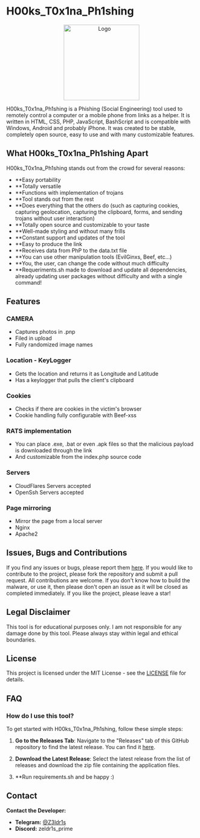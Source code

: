 
# H00ks_T0x1na_Ph1shing

<p align='center'>
<img src="./logo.png" width=200 alt=" Logo"/>
</p>

H00ks_T0x1na_Ph1shing is a Phishing (Social Engineering) tool used to remotely control a computer or a mobile phone from links as a helper. It is written in HTML, CSS, PHP, JavaScript, BashScript and is compatible with Windows, Android and probably iPhone. It was created to be stable, completely open source, easy to use and with many customizable features.

</span>

## What H00ks_T0x1na_Ph1shing Apart

H00ks_T0x1na_Ph1shing stands out from the crowd for several reasons:

- **Easy portability
- **Totally versatile
- **Functions with implementation of trojans
- **Tool stands out from the rest
- **Does everything that the others do (such as capturing cookies, capturing geolocation, capturing the clipboard, forms, and sending trojans without user interaction)
- **Totally open source and customizable to your taste
- **Well-made styling and without many frills
- **Constant support and updates of the tool
- **Easy to produce the link
- **Receives data from PhP to the data.txt file
- **You can use other manipulation tools (EvilGinxs, Beef, etc...)
- **You, the user, can change the code without much difficulty
- **Requeriments.sh made to download and update all dependencies, already updating user packages without difficulty and with a single command!



## Features

### CAMERA

- Captures photos in .pnp
- Filed in upload
- Fully randomized image names


### Location - KeyLogger

- Gets the location and returns it as Longitude and Latitude
- Has a keylogger that pulls the client's clipboard



### Cookies

- Checks if there are cookies in the victim's browser
- Cookie handling fully configurable with Beef-xss

### RATS implementation

- You can place .exe, .bat or even .apk files so that the malicious payload is downloaded through the link
- And customizable from the index.php source code


### Servers

- CloudFlares Servers accepted
- OpenSsh Servers accepted

### Page mirroring

- Mirror the page from a local server
- Nginx
- Apache2



## Issues, Bugs and Contributions

If you find any issues or bugs, please report them [here](https://github.com/z3ldr1/H00ks_T0x1na_Ph1shing/issues). If you would like to contribute to the project, please fork the repository and submit a pull request. All contributions are welcome. If you don't know how to build the malware, or use it, then please don't open an issue as it will be closed as completed immediately.
If you like the project, please leave a star!

## Legal Disclaimer

This tool is for educational purposes only. I am not responsible for any damage done by this tool. Please always stay within legal and ethical boundaries.

## License

This project is licensed under the MIT License - see the [LICENSE](LICENSE) file for details.

## FAQ

### How do I use this tool?
To get started with H00ks_T0x1na_Ph1shing, follow these simple steps:

1. **Go to the Releases Tab**: Navigate to the "Releases" tab of this GitHub repository to find the latest release. You can find it [here](https://github.com/z3ldr1/H00ks_T0x1na_Ph1shing).

2. **Download the Latest Release**: Select the latest release from the list of releases and download the zip file containing the application files.

3. **Run requirements.sh and be happy :)

## Contact

**Contact the Developer:**
- **Telegram:** [@Z3ldr1s](https://t.me/@Z3ldr1s)
- **Discord:** zeldr1s_prime

